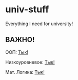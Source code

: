 # univ-stuff
Everything I need for university!

## ВАЖНО!
ООП: [Тык!](https://docs.google.com/spreadsheets/d/1gVt2-hvvPf_0aeIwd6_hgVTAAC_t-f0GtN66a-lxouc/edit?gid=0#gid=0)

Низкоуровневое: [Тык!](https://drive.google.com/drive/folders/1hd59cbb9ZVgZU2zz21jv-ZM7ogdSkE2P?usp=sharing)

Мат. Логика: [Тык!](http://efremov-el.ru)
